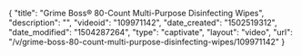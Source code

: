 {
    "title": "Grime Boss&reg; 80-Count Multi-Purpose Disinfecting Wipes",
    "description": "",
    "videoid": "109971142",
    "date_created": "1502519312",
    "date_modified": "1504287264",
    "type": "captivate",
    "layout": "video",
    "url": "\/v\/grime-boss-80-count-multi-purpose-disinfecting-wipes\/109971142"
}